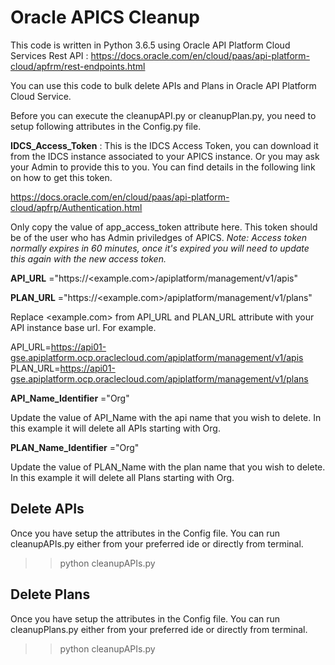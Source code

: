 # Oracle APICS Cleanup
This code is written in Python 3.6.5 using Oracle API Platform Cloud Services Rest API : https://docs.oracle.com/en/cloud/paas/api-platform-cloud/apfrm/rest-endpoints.html 

You can use this code to bulk delete APIs and Plans in Oracle API Platform Cloud Service.

Before you can execute the cleanupAPI.py or cleanupPlan.py, you need to setup following attributes in the Config.py file.

**IDCS_Access_Token** : This is the IDCS Access Token, you can download it from the IDCS instance associated to your APICS instance. Or you may ask your Admin to provide this to you. You can find details in the following link on how to get this token.

https://docs.oracle.com/en/cloud/paas/api-platform-cloud/apfrp/Authentication.html

Only copy the value of app_access_token attribute here. This token should be of the user who has Admin priviledges of APICS.
*Note: Access token normally expires in 60 minutes, once it's expired you will need to update this again with the new access token.*

**API_URL** ="https://<example.com>/apiplatform/management/v1/apis"

**PLAN_URL** ="https://<example.com>/apiplatform/management/v1/plans"

Replace <example.com> from API_URL and PLAN_URL attribute with your API instance base url. For example.

API_URL=https://api01-gse.apiplatform.ocp.oraclecloud.com/apiplatform/management/v1/apis
PLAN_URL=https://api01-gse.apiplatform.ocp.oraclecloud.com/apiplatform/management/v1/plans

**API_Name_Identifier** ="Org"

Update the value of API_Name with the api name that you wish to delete. In this example it will delete all APIs starting with Org.

**PLAN_Name_Identifier** ="Org"

Update the value of PLAN_Name with the plan name that you wish to delete. In this example it will delete all Plans starting with Org.

## Delete APIs

Once you have setup the attributes in the Config file. You can run cleanupAPIs.py either from your preferred ide or directly from terminal.

>> python cleanupAPIs.py

## Delete Plans

Once you have setup the attributes in the Config file. You can run cleanupPlans.py either from your preferred ide or directly from terminal.

>> python cleanupAPIs.py

